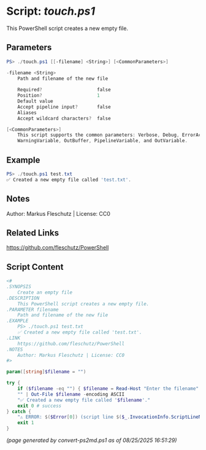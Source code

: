 Script: *touch.ps1*
========================

This PowerShell script creates a new empty file.

Parameters
----------
```powershell
PS> ./touch.ps1 [[-filename] <String>] [<CommonParameters>]

-filename <String>
    Path and filename of the new file
    
    Required?                    false
    Position?                    1
    Default value                
    Accept pipeline input?       false
    Aliases                      
    Accept wildcard characters?  false

[<CommonParameters>]
    This script supports the common parameters: Verbose, Debug, ErrorAction, ErrorVariable, WarningAction, 
    WarningVariable, OutBuffer, PipelineVariable, and OutVariable.
```

Example
-------
```powershell
PS> ./touch.ps1 test.txt
✅ Created a new empty file called 'test.txt'.

```

Notes
-----
Author: Markus Fleschutz | License: CC0

Related Links
-------------
https://github.com/fleschutz/PowerShell

Script Content
--------------
```powershell
<#
.SYNOPSIS
	Create an empty file
.DESCRIPTION
	This PowerShell script creates a new empty file.
.PARAMETER filename
	Path and filename of the new file
.EXAMPLE
	PS> ./touch.ps1 test.txt
	✅ Created a new empty file called 'test.txt'.
.LINK
	https://github.com/fleschutz/PowerShell
.NOTES
	Author: Markus Fleschutz | License: CC0
#>

param([string]$filename = "")

try {
	if ($filename -eq "") { $filename = Read-Host "Enter the filename" }
	"" | Out-File $filename -encoding ASCII
	"✅ Created a new empty file called '$filename'."
	exit 0 # success
} catch {
	"⚠️ ERROR: $($Error[0]) (script line $($_.InvocationInfo.ScriptLineNumber))"
	exit 1
}
```

*(page generated by convert-ps2md.ps1 as of 08/25/2025 16:51:29)*
